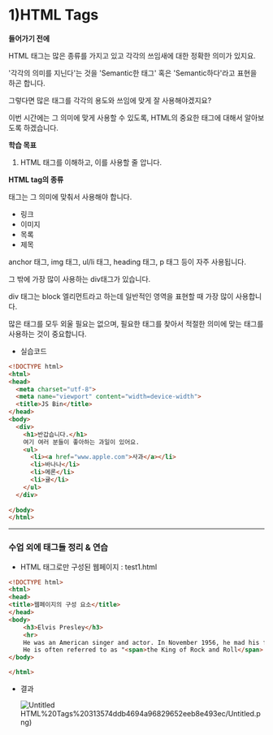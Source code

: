 # 1)HTML Tags

**들어가기 전에**

HTML 태그는 많은 종류를 가지고 있고 각각의 쓰임새에 대한 정확한 의미가 있지요.

'각각의 의미를 지닌다'는 것을 'Semantic한 태그' 혹은 'Semantic하다'라고 표현을 하곤 합니다.

그렇다면 많은 태그를 각각의 용도와 쓰임에 맞게 잘 사용해야겠지요?

이번 시간에는 그 의미에 맞게 사용할 수 있도록, HTML의 중요한 태그에 대해서 알아보도록 하겠습니다.

**학습 목표**

1) HTML 태그를 이해하고, 이를 사용할 줄 압니다.

**HTML tag의 종류**

태그는 그 의미에 맞춰서 사용해야 합니다.

- 링크
- 이미지
- 목록
- 제목

anchor 태그, img 태그, ul/li 태그, heading 태그, p 태그 등이 자주 사용됩니다.

그 밖에 가장 많이 사용하는 div태그가 있습니다.

div 태그는 block 엘리먼트라고 하는데 일반적인 영역을 표현할 때 가장 많이 사용합니다.

많은 태그를 모두 외울 필요는 없으며, 필요한 태그를 찾아서 적절한 의미에 맞는 태그를 사용하는 것이 중요합니다.

- 실습코드

```html
<!DOCTYPE html>
<html>
<head>
  <meta charset="utf-8">
  <meta name="viewport" content="width=device-width">
  <title>JS Bin</title>
</head>
<body>
  <div> 
    <h1>반갑습니다.</h1>
    여기 여러 분들이 좋아하는 과일이 있어요.
    <ul>
      <li><a href="www.apple.com">사과</a></li>
      <li>바나나</li>
      <li>메론</li>
      <li>귤</li>
    </ul>
  </div>
  
</body>
</html>
```

---

### 수업 외에 태그들 정리  & 연습

- HTML 태그로만 구성된 웹페이지 : test1.html

```html
<!DOCTYPE html>
<html>
<head>
<title>웹페이지의 구성 요소</title>    
</head>
<body>
    <h3>Elvis Presley</h3>
    <hr>
    He was an American singer and actor. In November 1956, he mad his film debut in <span>Love Me Tender</span>. 
    He is often referred to as "<span>the King of Rock and Roll</span> ".
</body>

</html>
```

- 결과
    
    ![Untitled](1)HTML%20Tags%20313574ddb4694a96829652eeb8e493ec/Untitled.png)
